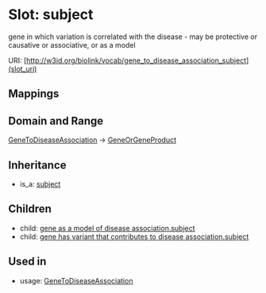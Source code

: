 # Slot: subject


gene in which variation is correlated with the disease - may be protective or causative or associative, or as a model

URI: [http://w3id.org/biolink/vocab/gene_to_disease_association_subject](slot_uri)
## Mappings

## Domain and Range

[GeneToDiseaseAssociation](GeneToDiseaseAssociation.md) -> [GeneOrGeneProduct](GeneOrGeneProduct.md)
## Inheritance

 *  is_a: [subject](subject.md)
## Children

 *  child: [gene as a model of disease association.subject](gene_as_a_model_of_disease_association_subject.md)
 *  child: [gene has variant that contributes to disease association.subject](gene_has_variant_that_contributes_to_disease_association_subject.md)
## Used in

 *  usage: [GeneToDiseaseAssociation](GeneToDiseaseAssociation.md)
